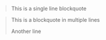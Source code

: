 > This is a single line blockquote

<!-- -->

> This is a blockquote in multiple lines
>
> Another line
